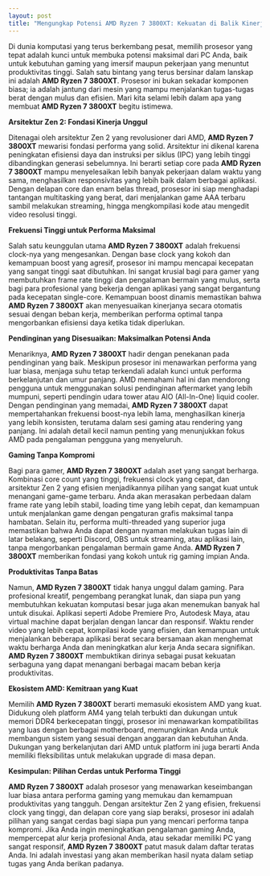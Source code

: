```yaml
---
layout: post
title: "Mengungkap Potensi AMD Ryzen 7 3800XT: Kekuatan di Balik Kinerja Gaming dan Produktivitas"
---
```


Di dunia komputasi yang terus berkembang pesat, memilih prosesor yang tepat adalah kunci untuk membuka potensi maksimal dari PC Anda, baik untuk kebutuhan gaming yang imersif maupun pekerjaan yang menuntut produktivitas tinggi. Salah satu bintang yang terus bersinar dalam lanskap ini adalah **AMD Ryzen 7 3800XT**. Prosesor ini bukan sekadar komponen biasa; ia adalah jantung dari mesin yang mampu menjalankan tugas-tugas berat dengan mulus dan efisien. Mari kita selami lebih dalam apa yang membuat **AMD Ryzen 7 3800XT** begitu istimewa.

**Arsitektur Zen 2: Fondasi Kinerja Unggul**

Ditenagai oleh arsitektur Zen 2 yang revolusioner dari AMD, **AMD Ryzen 7 3800XT** mewarisi fondasi performa yang solid. Arsitektur ini dikenal karena peningkatan efisiensi daya dan instruksi per siklus (IPC) yang lebih tinggi dibandingkan generasi sebelumnya. Ini berarti setiap core pada **AMD Ryzen 7 3800XT** mampu menyelesaikan lebih banyak pekerjaan dalam waktu yang sama, menghasilkan responsivitas yang lebih baik dalam berbagai aplikasi. Dengan delapan core dan enam belas thread, prosesor ini siap menghadapi tantangan multitasking yang berat, dari menjalankan game AAA terbaru sambil melakukan streaming, hingga mengkompilasi kode atau mengedit video resolusi tinggi.

**Frekuensi Tinggi untuk Performa Maksimal**

Salah satu keunggulan utama **AMD Ryzen 7 3800XT** adalah frekuensi clock-nya yang mengesankan. Dengan base clock yang kokoh dan kemampuan boost yang agresif, prosesor ini mampu mencapai kecepatan yang sangat tinggi saat dibutuhkan. Ini sangat krusial bagi para gamer yang membutuhkan frame rate tinggi dan pengalaman bermain yang mulus, serta bagi para profesional yang bekerja dengan aplikasi yang sangat bergantung pada kecepatan single-core. Kemampuan boost dinamis memastikan bahwa **AMD Ryzen 7 3800XT** akan menyesuaikan kinerjanya secara otomatis sesuai dengan beban kerja, memberikan performa optimal tanpa mengorbankan efisiensi daya ketika tidak diperlukan.

**Pendinginan yang Disesuaikan: Maksimalkan Potensi Anda**

Menariknya, **AMD Ryzen 7 3800XT** hadir dengan penekanan pada pendinginan yang baik. Meskipun prosesor ini menawarkan performa yang luar biasa, menjaga suhu tetap terkendali adalah kunci untuk performa berkelanjutan dan umur panjang. AMD memahami hal ini dan mendorong pengguna untuk menggunakan solusi pendinginan aftermarket yang lebih mumpuni, seperti pendingin udara tower atau AIO (All-In-One) liquid cooler. Dengan pendinginan yang memadai, **AMD Ryzen 7 3800XT** dapat mempertahankan frekuensi boost-nya lebih lama, menghasilkan kinerja yang lebih konsisten, terutama dalam sesi gaming atau rendering yang panjang. Ini adalah detail kecil namun penting yang menunjukkan fokus AMD pada pengalaman pengguna yang menyeluruh.

**Gaming Tanpa Kompromi**

Bagi para gamer, **AMD Ryzen 7 3800XT** adalah aset yang sangat berharga. Kombinasi core count yang tinggi, frekuensi clock yang cepat, dan arsitektur Zen 2 yang efisien menjadikannya pilihan yang sangat kuat untuk menangani game-game terbaru. Anda akan merasakan perbedaan dalam frame rate yang lebih stabil, loading time yang lebih cepat, dan kemampuan untuk menjalankan game dengan pengaturan grafis maksimal tanpa hambatan. Selain itu, performa multi-threaded yang superior juga memastikan bahwa Anda dapat dengan nyaman melakukan tugas lain di latar belakang, seperti Discord, OBS untuk streaming, atau aplikasi lain, tanpa mengorbankan pengalaman bermain game Anda. **AMD Ryzen 7 3800XT** memberikan fondasi yang kokoh untuk rig gaming impian Anda.

**Produktivitas Tanpa Batas**

Namun, **AMD Ryzen 7 3800XT** tidak hanya unggul dalam gaming. Para profesional kreatif, pengembang perangkat lunak, dan siapa pun yang membutuhkan kekuatan komputasi besar juga akan menemukan banyak hal untuk disukai. Aplikasi seperti Adobe Premiere Pro, Autodesk Maya, atau virtual machine dapat berjalan dengan lancar dan responsif. Waktu render video yang lebih cepat, kompilasi kode yang efisien, dan kemampuan untuk menjalankan beberapa aplikasi berat secara bersamaan akan menghemat waktu berharga Anda dan meningkatkan alur kerja Anda secara signifikan. **AMD Ryzen 7 3800XT** membuktikan dirinya sebagai pusat kekuatan serbaguna yang dapat menangani berbagai macam beban kerja produktivitas.

**Ekosistem AMD: Kemitraan yang Kuat**

Memilih **AMD Ryzen 7 3800XT** berarti memasuki ekosistem AMD yang kuat. Didukung oleh platform AM4 yang telah terbukti dan dukungan untuk memori DDR4 berkecepatan tinggi, prosesor ini menawarkan kompatibilitas yang luas dengan berbagai motherboard, memungkinkan Anda untuk membangun sistem yang sesuai dengan anggaran dan kebutuhan Anda. Dukungan yang berkelanjutan dari AMD untuk platform ini juga berarti Anda memiliki fleksibilitas untuk melakukan upgrade di masa depan.

**Kesimpulan: Pilihan Cerdas untuk Performa Tinggi**

**AMD Ryzen 7 3800XT** adalah prosesor yang menawarkan keseimbangan luar biasa antara performa gaming yang memukau dan kemampuan produktivitas yang tangguh. Dengan arsitektur Zen 2 yang efisien, frekuensi clock yang tinggi, dan delapan core yang siap beraksi, prosesor ini adalah pilihan yang sangat cerdas bagi siapa pun yang mencari performa tanpa kompromi. Jika Anda ingin meningkatkan pengalaman gaming Anda, mempercepat alur kerja profesional Anda, atau sekadar memiliki PC yang sangat responsif, **AMD Ryzen 7 3800XT** patut masuk dalam daftar teratas Anda. Ini adalah investasi yang akan memberikan hasil nyata dalam setiap tugas yang Anda berikan padanya.
